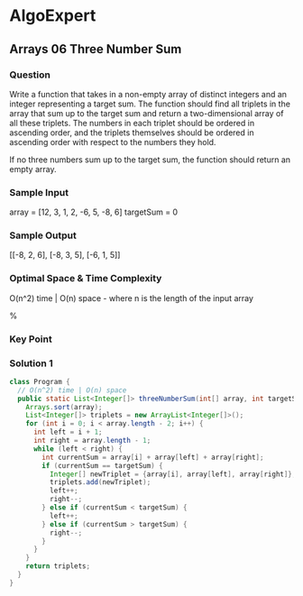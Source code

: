 # AlgoExpert

## Arrays 06 Three Number Sum

### Question

Write a function that takes in a non-empty array of distinct integers and an integer representing a target sum. The function should find all triplets in the array that sum up to the target sum and return a two-dimensional array of all these triplets. The numbers in each triplet should be ordered in ascending order, and the triplets themselves should be ordered in ascending order with respect to the numbers they hold.

If no three numbers sum up to the target sum, the function should return an empty array.

### Sample Input

array = [12, 3, 1, 2, -6, 5, -8, 6]
targetSum = 0

### Sample Output

[[-8, 2, 6], [-8, 3, 5], [-6, 1, 5]]

### Optimal Space & Time Complexity

O(n^2) time | O(n) space - where n is the length of the input array

%

### Key Point

### Solution 1

```java
class Program {
  // O(n^2) time | O(n) space
  public static List<Integer[]> threeNumberSum(int[] array, int targetSum) {
    Arrays.sort(array);
    List<Integer[]> triplets = new ArrayList<Integer[]>();
    for (int i = 0; i < array.length - 2; i++) {
      int left = i + 1;
      int right = array.length - 1;
      while (left < right) {
        int currentSum = array[i] + array[left] + array[right];
        if (currentSum == targetSum) {
          Integer[] newTriplet = {array[i], array[left], array[right]};
          triplets.add(newTriplet);
          left++;
          right--;
        } else if (currentSum < targetSum) {
          left++;
        } else if (currentSum > targetSum) {
          right--;
        }
      }
    }
    return triplets;
  }
}

```
